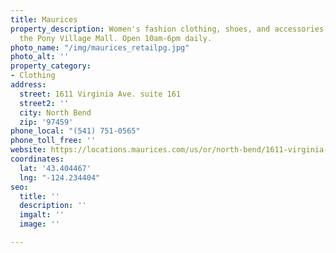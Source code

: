```yaml
---
title: Maurices
property_description: Women's fashion clothing, shoes, and accessories located in
  the Pony Village Mall. Open 10am-6pm daily.
photo_name: "/img/maurices_retailpg.jpg"
photo_alt: ''
property_category:
- Clothing
address:
  street: 1611 Virginia Ave. suite 161
  street2: ''
  city: North Bend
  zip: '97459'
phone_local: "(541) 751-0565"
phone_toll_free: ''
website: https://locations.maurices.com/us/or/north-bend/1611-virginia-ave
coordinates:
  lat: '43.404467'
  lng: "-124.234404"
seo:
  title: ''
  description: ''
  imgalt: ''
  image: ''

---
```

